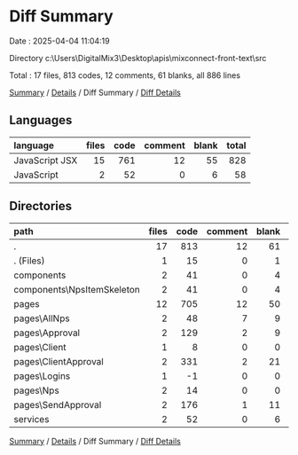 # Diff Summary

Date : 2025-04-04 11:04:19

Directory c:\\Users\\DigitalMix3\\Desktop\\apis\\mixconnect-front-text\\src

Total : 17 files,  813 codes, 12 comments, 61 blanks, all 886 lines

[Summary](results.md) / [Details](details.md) / Diff Summary / [Diff Details](diff-details.md)

## Languages
| language | files | code | comment | blank | total |
| :--- | ---: | ---: | ---: | ---: | ---: |
| JavaScript JSX | 15 | 761 | 12 | 55 | 828 |
| JavaScript | 2 | 52 | 0 | 6 | 58 |

## Directories
| path | files | code | comment | blank | total |
| :--- | ---: | ---: | ---: | ---: | ---: |
| . | 17 | 813 | 12 | 61 | 886 |
| . (Files) | 1 | 15 | 0 | 1 | 16 |
| components | 2 | 41 | 0 | 4 | 45 |
| components\\NpsItemSkeleton | 2 | 41 | 0 | 4 | 45 |
| pages | 12 | 705 | 12 | 50 | 767 |
| pages\\AllNps | 2 | 48 | 7 | 9 | 64 |
| pages\\Approval | 2 | 129 | 2 | 9 | 140 |
| pages\\Client | 1 | 8 | 0 | 0 | 8 |
| pages\\ClientApproval | 2 | 331 | 2 | 21 | 354 |
| pages\\Logins | 1 | -1 | 0 | 0 | -1 |
| pages\\Nps | 2 | 14 | 0 | 0 | 14 |
| pages\\SendApproval | 2 | 176 | 1 | 11 | 188 |
| services | 2 | 52 | 0 | 6 | 58 |

[Summary](results.md) / [Details](details.md) / Diff Summary / [Diff Details](diff-details.md)